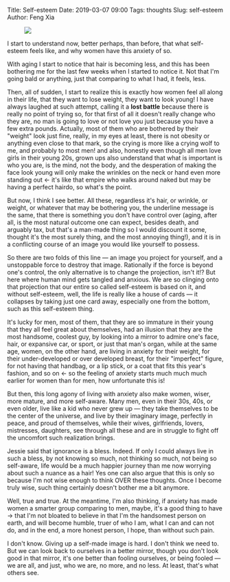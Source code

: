 Title: Self-esteem
Date: 2019-03-07 09:00
Tags: thoughts
Slug: self-esteem
Author: Feng Xia

<figure class="col l6 m6 s12">
  <img src="{{SITEURL}}/images/kid%20feeling%20sad.jpg"/>
</figure>

I start to understand now, better perhaps, than before, that what
self-esteem feels like, and why women have this anxiety of so.

With aging I start to notice that hair is becoming less, and this has
been bothering me for the last few weeks when I started to notice
it. Not that I'm going bald or anything, just that comparing to what I
had, it feels, less.

Then, all of sudden, I start to realize this is exactly how women feel
all along in their life, that they want to lose weight, they want to
look young! I have always laughed at such attempt, calling it a **lost
battle** because there is really no point of trying so, for that first
of all it doesn't really change who they are, no man is going to love
or not love you just because you have a few extra pounds. Actually,
most of them who are bothered by their "weight" look just fine,
really, in my eyes at least, there is not obesity or anything even
close to that mark, so the crying is more like a crying wolf to me,
and probably to most men! and also, honestly even though all men love
girls in their young 20s, grown ups also understand that what is
important is who you are, is the mind, not the body, and the
desperation of making the face look young will only make the wrinkles
on the neck or hand even more standing out &larr; it's like that
empire who walks around naked but may be having a perfect hairdo, so
what's the point.

But now, I think I see better. All these, regardless it's hair, or
wrinkle, or weight, or whatever that may be bothering you, the
underline message is the same, that there is something you don't have
control over (aging, after all, is the most natural outcome one can
expect, besides death, and arguably tax, but that's a man-made thing
so I would discount it some, thought it's the most surely thing, and
the most annoying thing!), and it is in a conflicting course of an
image you would like yourself to possess. 

So there are two folds of this line &mdash; an image you project for
yourself, and a unstoppable force to destroy that image. Rationally if
the force is beyond one's control, the only alternative is to change
the projection, isn't it!? But here where human mind gets tangled and
anxious. We are so clinging onto that projection that our entire so
called self-esteem is based on it, and without self-esteem, well, the
life is really like a house of cards &mdash; it collapses by taking
just one card away, especially one from the bottom, such as this
self-esteem thing.

It's lucky for men, most of them, that they are so immature in their
young that they all feel great about themselves, had an illusion that
they are the most handsome, coolest guy, by looking into a mirror to
admire one's face, hair, or expansive car, or sport, or just that
man's organ, while at the same age, women, on the other hand, are
living in anxiety for their weight, for their under-developed or over
developed breast, for their "imperfect" figure, for not having that
handbag, or a lip stick, or a coat that fits this year's fashion, and
so on &larr; so the feeling of anxiety starts much much much earlier
for women than for men, how unfortunate this is!

But then, this long agony of living with anxiety also make women,
wiser, more mature, and more self-aware. Many men, even in their 30s,
40s, or even older, live like a kid who never grew up &mdash; they
take themselves to be the center of the universe, and live by their
imaginary image, perfectly in peace, and proud of themselves, while
their wives, girlfriends, lovers, mistresses, daughters, see through
all these and are in struggle to fight off the uncomfort such
realization brings.

Jessie said that ignorance is a bless. Indeed. If only I could always
live in such a bless, by not knowing so much, not thinking so much,
not being so self-aware, life would be a much happier journey than me
now worrying about such a nuance as a hair! Yes one can also argue
that this is only so because I'm not wise enough to think OVER these
thoughts. Once I become truly wise, such thing certainly doesn't
bother me a bit anymore.

Well, true and true. At the meantime, I'm also thinking, if anxiety
has made women a smarter group comparing to men, maybe, it's a good
thing to have &rarr; that I'm not bloated to believe in that I'm the
handsomest person on earth, and will become humble, truer of who I am,
what I can and can not do, and in the end, a more honest person, I
hope, than without such pain.

I don't know. Giving up a self-made image is hard. I don't think we
need to. But we can look back to ourselves in a better mirror, though
you don't look good in that mirror, it's one better than fooling
ourselves, or being fooled &mdash; we are all, and just, who we are,
no more, and no less. At least, that's what others see.
